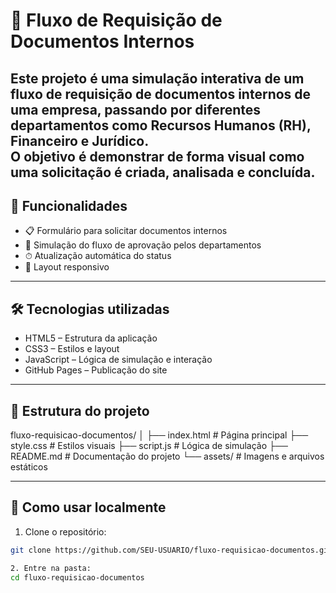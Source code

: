 # 📄 Fluxo de Requisição de Documentos Internos

Este projeto é uma **simulação interativa** de um fluxo de requisição de documentos internos de uma empresa, passando por diferentes departamentos como **Recursos Humanos (RH)**, **Financeiro** e **Jurídico**.  
O objetivo é demonstrar de forma visual como uma solicitação é criada, analisada e concluída.
---

## 📌 Funcionalidades
- 📋 Formulário para solicitar documentos internos  
- 🔄 Simulação do fluxo de aprovação pelos departamentos  
- ⏱ Atualização automática do status  
- 📱 Layout responsivo  

---

## 🛠 Tecnologias utilizadas
- HTML5 – Estrutura da aplicação  
- CSS3 – Estilos e layout  
- JavaScript – Lógica de simulação e interação  
- GitHub Pages – Publicação do site  

---

## 📂 Estrutura do projeto
fluxo-requisicao-documentos/
│
├── index.html # Página principal
├── style.css # Estilos visuais
├── script.js # Lógica de simulação
├── README.md # Documentação do projeto
└── assets/ # Imagens e arquivos estáticos

---

## 📖 Como usar localmente
1. Clone o repositório:  
```bash
git clone https://github.com/SEU-USUARIO/fluxo-requisicao-documentos.git

2. Entre na pasta:
cd fluxo-requisicao-documentos
